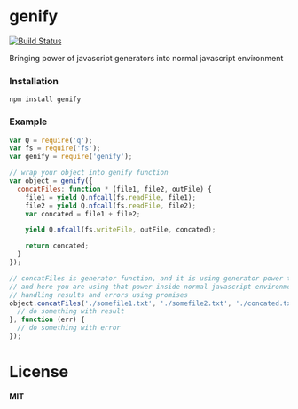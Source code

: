 genify
======
[![Build Status](https://travis-ci.org/ivpusic/genify.svg?branch=master)](https://travis-ci.org/ivpusic/genify)

Bringing power of javascript generators into normal javascript environment

### Installation

```
npm install genify
```

### Example

```JavaScript
var Q = require('q');
var fs = require('fs');
var genify = require('genify');

// wrap your object into genify function
var object = genify({
  concatFiles: function * (file1, file2, outFile) {
    file1 = yield Q.nfcall(fs.readFile, file1);
    file2 = yield Q.nfcall(fs.readFile, file2);
    var concated = file1 + file2;

    yield Q.nfcall(fs.writeFile, outFile, concated);

    return concated;
  }
});

// concatFiles is generator function, and it is using generator power to do some things,
// and here you are using that power inside normal javascript environment,
// handling results and errors using promises
object.concatFiles('./somefile1.txt', './somefile2.txt', './concated.txt').then(function (res) {
  // do something with result
}, function (err) {
  // do something with error
});

```

# License
**MIT**

